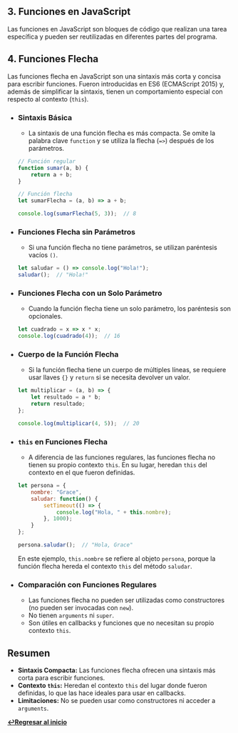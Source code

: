 ## 3. Funciones en JavaScript

Las funciones en JavaScript son bloques de código que realizan una tarea específica y pueden ser reutilizadas en diferentes partes del programa.

## 4. Funciones Flecha

Las funciones flecha en JavaScript son una sintaxis más corta y concisa para escribir funciones. Fueron introducidas en ES6 (ECMAScript 2015) y, además de simplificar la sintaxis, tienen un comportamiento especial con respecto al contexto (`this`).

- ### Sintaxis Básica
    - La sintaxis de una función flecha es más compacta. Se omite la palabra clave `function` y se utiliza la flecha (`=>`) después de los parámetros.
    ```javascript
    // Función regular
    function sumar(a, b) {
        return a + b;
    }

    // Función flecha
    let sumarFlecha = (a, b) => a + b;

    console.log(sumarFlecha(5, 3));  // 8
    ```

- ### Funciones Flecha sin Parámetros
    - Si una función flecha no tiene parámetros, se utilizan paréntesis vacíos `()`.
    ```javascript
    let saludar = () => console.log("Hola!");
    saludar();  // "Hola!"
    ```

- ### Funciones Flecha con un Solo Parámetro
    - Cuando la función flecha tiene un solo parámetro, los paréntesis son opcionales.
    ```javascript
    let cuadrado = x => x * x;
    console.log(cuadrado(4));  // 16
    ```

- ### Cuerpo de la Función Flecha
    - Si la función flecha tiene un cuerpo de múltiples líneas, se requiere usar llaves `{}` y `return` si se necesita devolver un valor.
    ```javascript
    let multiplicar = (a, b) => {
        let resultado = a * b;
        return resultado;
    };

    console.log(multiplicar(4, 5));  // 20
    ```

- ### `this` en Funciones Flecha
    - A diferencia de las funciones regulares, las funciones flecha no tienen su propio contexto `this`. En su lugar, heredan `this` del contexto en el que fueron definidas.
    ```javascript
    let persona = {
        nombre: "Grace",
        saludar: function() {
            setTimeout(() => {
                console.log("Hola, " + this.nombre);
            }, 1000);
        }
    };

    persona.saludar();  // "Hola, Grace"
    ```

    En este ejemplo, `this.nombre` se refiere al objeto `persona`, porque la función flecha hereda el contexto `this` del método `saludar`.

- ### Comparación con Funciones Regulares
    - Las funciones flecha no pueden ser utilizadas como constructores (no pueden ser invocadas con `new`).
    - No tienen `arguments` ni `super`.
    - Son útiles en callbacks y funciones que no necesitan su propio contexto `this`.

## Resumen

- **Sintaxis Compacta:** Las funciones flecha ofrecen una sintaxis más corta para escribir funciones.
- **Contexto `this`:** Heredan el contexto `this` del lugar donde fueron definidas, lo que las hace ideales para usar en callbacks.
- **Limitaciones:** No se pueden usar como constructores ni acceder a `arguments`.

**[↩️Regresar al inicio](../README.md)**
